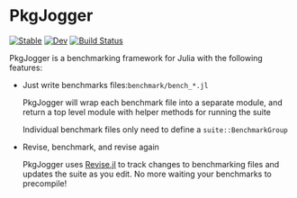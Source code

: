 # PkgJogger

[![Stable](https://img.shields.io/badge/docs-stable-blue.svg)](https://awadell1.github.io/PkgJogger.jl/stable)
[![Dev](https://img.shields.io/badge/docs-dev-blue.svg)](https://awadell1.github.io/PkgJogger.jl/dev)
[![Build Status](https://github.com/awadell1/PkgJogger.jl/workflows/CI/badge.svg)](https://github.com/awadell1/PkgJogger.jl/actions)

PkgJogger is a benchmarking framework for Julia with the following features:

- Just write benchmarks files:`benchmark/bench_*.jl`

    PkgJogger will wrap each benchmark file into a separate module, and return
    a top level module with helper methods for running the suite

    Individual benchmark files only need to define a `suite::BenchmarkGroup`

- Revise, benchmark, and revise again

    PkgJogger uses [Revise.jl](https://github.com/timholy/Revise.jl) to track changes to benchmarking files and updates
    the suite as you edit. No more waiting your benchmarks to precompile!
